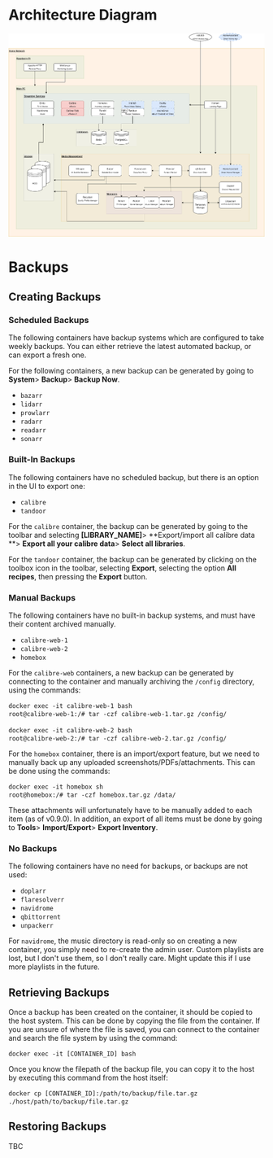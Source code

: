 # Architecture Diagram

![Architecture Diagram](./doc/home_theatre.png)

# Backups

## Creating Backups

### Scheduled Backups

The following containers have backup systems which are configured to take weekly backups.
You can either retrieve the latest automated backup, or can export a fresh one.

For the following containers, a new backup can be generated by going to **System**> **Backup**> **Backup Now**.

- `bazarr`
- `lidarr`
- `prowlarr`
- `radarr`
- `readarr`
- `sonarr`

### Built-In Backups

The following containers have no scheduled backup, but there is an option in the UI to export one:

- `calibre`
- `tandoor`

For the `calibre` container, the backup can be generated by going to the toolbar and selecting **\[LIBRARY_NAME\]**> **Export/import all calibre data
**> **Export all your calibre data**> **Select all libraries**.

For the `tandoor` container, the backup can be generated by clicking on the toolbox icon in the toolbar, selecting **Export**, selecting the option
**All recipes**, then pressing the **Export** button.

### Manual Backups

The following containers have no built-in backup systems, and must have their content archived manually.

- `calibre-web-1`
- `calibre-web-2`
- `homebox`

For the `calibre-web` containers, a new backup can be generated by connecting to the container and manually archiving the `/config` directory, using
the commands:

```
docker exec -it calibre-web-1 bash
root@calibre-web-1:/# tar -czf calibre-web-1.tar.gz /config/

docker exec -it calibre-web-2 bash
root@calibre-web-2:/# tar -czf calibre-web-2.tar.gz /config/
```

For the `homebox` container, there is an import/export feature, but we need to manually back up any uploaded screenshots/PDFs/attachments. This can be
done using the commands:

```
docker exec -it homebox sh
root@homebox:/# tar -czf homebox.tar.gz /data/
```

These attachments will unfortunately have to be manually added to each item (as of v0.9.0). In addition, an export of all items must be done by going
to **Tools**> **Import/Export**> **Export Inventory**.

### No Backups

The following containers have no need for backups, or backups are not used:

- `doplarr`
- `flaresolverr`
- `navidrome`
- `qbittorrent`
- `unpackerr`

For `navidrome`, the music directory is read-only so on creating a new container, you simply need to re-create the admin user. Custom playlists are
lost, but I don't use them, so I don't really care. Might update this if I use more playlists in the future.

## Retrieving Backups

Once a backup has been created on the container, it should be copied to the host system. This can be done by copying the file from the container.
If you are unsure of where the file is saved, you can connect to the container and search the file system by using the command:

```
docker exec -it [CONTAINER_ID] bash
```

Once you know the filepath of the backup file, you can copy it to the host by executing this command from the host itself:

```
docker cp [CONTAINER_ID]:/path/to/backup/file.tar.gz ./host/path/to/backup/file.tar.gz
```

## Restoring Backups

TBC